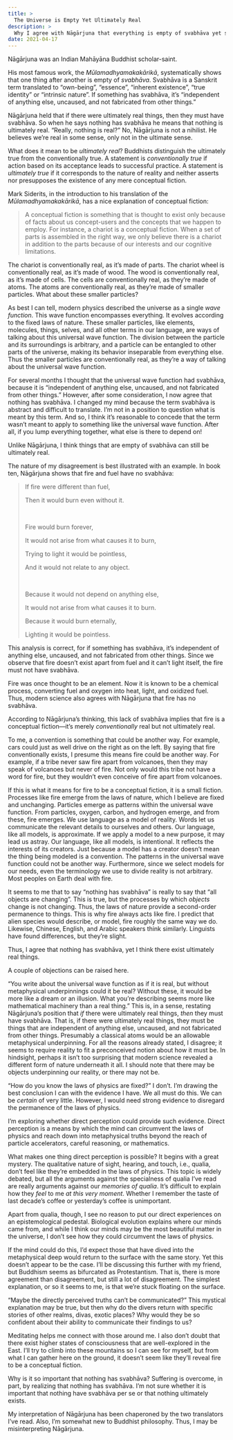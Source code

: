```yaml
---
title: >
  The Universe is Empty Yet Ultimately Real
description: >
  Why I agree with Nāgārjuna that everything is empty of svabhāva yet still believe in ultimately real things.
date: 2021-04-17
---
```


Nāgārjuna was an Indian Mahāyāna Buddhist scholar-saint.

His most famous work, the _Mūlamadhyamakakārikā_, systematically shows that one thing after another is empty of _svabhāva_. Svabhāva is a Sanskrit term translated to “own-being”, “essence”, “inherent existence”, “true identity” or “intrinsic nature”. If something has svabhāva, it’s “independent of anything else, uncaused, and not fabricated from other things.”

Nāgārjuna held that if there were ultimately real things, then they must have svabhāva. So when he says nothing has svabhāva he means that nothing is ultimately real. “Really, nothing is real?” No, Nāgārjuna is not a nihilist. He believes we’re real in some sense, only not in the ultimate sense.

What does it mean to be _ultimately real_? Buddhists distinguish the ultimately true from the conventionally true. A statement is _conventionally true_ if action based on its acceptance leads to successful practice. A statement is _ultimately true_ if it corresponds to the nature of reality and neither asserts nor presupposes the existence of any mere conceptual fiction.

Mark Siderits, in the introduction to his translation of the _Mūlamadhyamakakārikā_, has a nice explanation of conceptual fiction:

<blockquote>
<p>A conceptual fiction is something that is thought to exist only because of facts about us concept-users and the concepts that we happen to employ. For instance, a chariot is a conceptual fiction. When a set of parts is assembled in the right way, we only believe there is a chariot in addition to the parts because of our interests and our cognitive limitations.</p>
</blockquote>

The chariot is conventionally real, as it’s made of parts. The chariot wheel is conventionally real, as it’s made of wood. The wood is conventionally real, as it’s made of cells. The cells are conventionally real, as they’re made of atoms. The atoms are conventionally real, as they’re made of smaller particles. What about these smaller particles?

As best I can tell, modern physics described the universe as a single _wave function_. This wave function encompasses everything. It evolves according to the fixed laws of nature. These smaller particles, like elements, molecules, things, selves, and all other terms in our language, are ways of talking about this universal wave function. The division between the particle and its surroundings is arbitrary, and a particle can be entangled to other parts of the universe, making its behavior inseparable from everything else. Thus the smaller particles are conventionally real, as they’re a way of talking about the universal wave function.

For several months I thought that the universal wave function had svabhāva, because it is “independent of anything else, uncaused, and not fabricated from other things.” However, after some consideration, I now agree that nothing has svabhāva. I changed my mind because the term svabhāva is abstract and difficult to translate. I’m not in a position to question what is meant by this term. And so, I think it’s reasonable to concede that the term wasn’t meant to apply to something like the universal wave function. After all, if you lump everything together, what else is there to depend on!

Unlike Nāgārjuna, I think things that are empty of svabhāva can still be ultimately real.

The nature of my disagreement is best illustrated with an example. In book ten, Nāgārjuna shows that fire and fuel have no svabhāva:

<blockquote class="poetry">
<p>If fire were different than fuel,</p>
<p>Then it would burn even without it.</p>
<br>
<p>Fire would burn forever,</p>
<p>It would not arise from what causes it to burn,</p>
<p>Trying to light it would be pointless,</p>
<p>And it would not relate to any object.</p>
<br>
<p>Because it would not depend on anything else,</p>
<p>It would not arise from what causes it to burn.</p>
<p>Because it would burn eternally,</p>
<p>Lighting it would be pointless.</p>
</blockquote>

This analysis is correct, for if something has svabhāva, it’s independent of anything else, uncaused, and not fabricated from other things. Since we observe that fire doesn’t exist apart from fuel and it can’t light itself, the fire must not have svabhāva.

Fire was once thought to be an element. Now it is known to be a chemical process, converting fuel and oxygen into heat, light, and oxidized fuel. Thus, modern science also agrees with Nāgārjuna that fire has no svabhāva.

According to Nāgārjuna’s thinking, this lack of svabhāva implies that fire is a conceptual fiction—it’s merely _conventionally_ real but not ultimately real.

To me, a convention is something that could be another way. For example, cars could just as well drive on the right as on the left. By saying that fire conventionally exists, I presume this means fire could be another way. For example, if a tribe never saw fire apart from volcanoes, then they may speak of volcanoes but never of fire. Not only would this tribe not have a word for fire, but they wouldn’t even conceive of fire apart from volcanoes.

If this is what it means for fire to be a conceptual fiction, it is a small fiction. Processes like fire emerge from the laws of nature, which I believe are fixed and unchanging. Particles emerge as patterns within the universal wave function. From particles, oxygen, carbon, and hydrogen emerge, and from these, fire emerges. We use language as a model of reality. Words let us communicate the relevant details to ourselves and others. Our language, like all models, is approximate. If we apply a model to a new purpose, it may lead us astray. Our language, like all models, is intentional. It reflects the interests of its creators. Just because a model has a creator doesn’t mean the thing being modeled is a convention. The patterns in the universal wave function could not be another way. Furthermore, since we select models for our needs, even the terminology we use to divide reality is not arbitrary. Most peoples on Earth deal with fire.

It seems to me that to say “nothing has svabhāva” is really to say that “all objects are changing”. This is true, but the processes by which _objects_ change is not changing. Thus, the laws of nature provide a second-order permanence to things. This is why fire always acts like fire. I predict that alien species would describe, or model, fire roughly the same way we do. Likewise, Chinese, English, and Arabic speakers think similarly. Linguists have found differences, but they’re slight.

Thus, I agree that nothing has svabhāva, yet I think there exist ultimately real things.

A couple of objections can be raised here.

“You write about the universal wave function as if it is real, but without metaphysical underpinnings could it be real? Without these, it would be more like a dream or an illusion. What you’re describing seems more like mathematical machinery than a real thing.” This is, in a sense, restating Nāgārjuna’s position that _if_ there were ultimately real things, _then_ they must have svabhāva. That is, if there were ultimately real things, they must be things that are
independent of anything else, uncaused, and not fabricated from other things. Presumably a classical atoms would be an allowable metaphysical underpinning. For all the reasons already stated, I disagree; it seems to require reality to fit a preconceived notion about how it must be. In hindsight, perhaps it isn’t too surprising that modern science revealed a different form of nature underneath it all. I should note that there may be objects underpinning our reality, or there may not be.

“How do you know the laws of physics are fixed?” I don’t. I’m drawing the best conclusion I can with the evidence I have. We all must do this. We can be _certain_ of very little. However, I would need strong evidence to disregard the permanence of the laws of physics.

I’m exploring whether direct perception could provide such evidence. Direct perception is a means by which the mind can circumvent the laws of physics and
reach down into metaphysical truths beyond the reach of particle accelerators, careful reasoning, or mathematics.

What makes one thing direct perception is possible? It begins with a great mystery. The qualitative nature of sight, hearing, and touch, i.e., qualia, don’t feel like they’re embedded in the laws of physics. This topic is widely debated, but all the arguments against the specialness of qualia I’ve read are really arguments against our _memories of qualia_. It’s difficult to explain how they _feel_ to me _at this very moment_. Whether I remember the taste of last decade’s coffee or yesterday’s coffee is unimportant.

Apart from qualia, though, I see no reason to put our direct experiences on an epistemological pedestal. Biological evolution explains where our minds came from, and while I think our minds may be the most beautiful matter in the universe, I don’t see how they could circumvent the laws of physics.

If the mind could do this, I’d expect those that have dived into the metaphysical deep would return to the surface with the same story. Yet this doesn’t appear to be the case. I’ll be discussing this further with my friend, but Buddhism seems as bifurcated as Protestantism. That is, there is more agreement than disagreement, but still a lot of disagreement. The simplest explanation, or so it seems to me, is that we’re stuck floating on the surface.

“Maybe the directly perceived truths can’t be communicated?” This mystical explanation may be true, but then why do the divers return with specific stories of other realms, divas, exotic places? Why would they be so confident about their ability to communicate their findings to us?

Meditating helps me connect with those around me. I also don’t doubt that there exist higher states of consciousness that are well-explored in the East. I’ll try to climb into these mountains so I can see for myself, but from what I can gather here on the ground, it doesn’t seem like they’ll reveal fire to be a conceptual fiction.

Why is it so important that nothing has svabhāva? Suffering is overcome, in part, by realizing that nothing has svabhāva. I’m not sure whether it is important that nothing have svabhāva per se or that nothing ultimately exists.

My interpretation of Nāgārjuna has been chaperoned by the two translators I’ve read. Also, I’m somewhat new to Buddhist philosophy. Thus, I may be misinterpreting Nāgārjuna.
